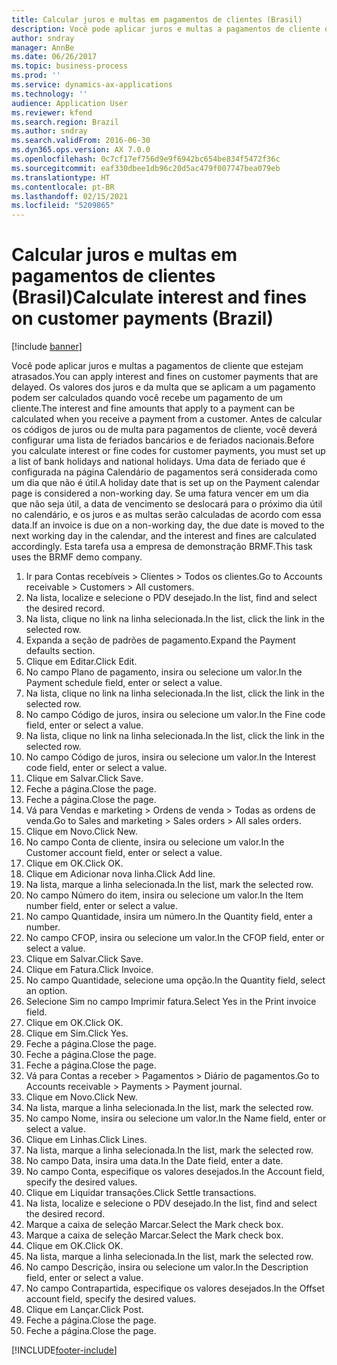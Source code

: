 ```yaml
---
title: Calcular juros e multas em pagamentos de clientes (Brasil)
description: Você pode aplicar juros e multas a pagamentos de cliente que estejam atrasados.
author: sndray
manager: AnnBe
ms.date: 06/26/2017
ms.topic: business-process
ms.prod: ''
ms.service: dynamics-ax-applications
ms.technology: ''
audience: Application User
ms.reviewer: kfend
ms.search.region: Brazil
ms.author: sndray
ms.search.validFrom: 2016-06-30
ms.dyn365.ops.version: AX 7.0.0
ms.openlocfilehash: 0c7cf17ef756d9e9f6942bc654be834f5472f36c
ms.sourcegitcommit: eaf330dbee1db96c20d5ac479f007747bea079eb
ms.translationtype: HT
ms.contentlocale: pt-BR
ms.lasthandoff: 02/15/2021
ms.locfileid: "5209865"
---
```

# <a name="calculate-interest-and-fines-on-customer-payments-brazil"></a><span data-ttu-id="48d69-103">Calcular juros e multas em pagamentos de clientes (Brasil)</span><span class="sxs-lookup"><span data-stu-id="48d69-103">Calculate interest and fines on customer payments (Brazil)</span></span>

[!include [banner](../../includes/banner.md)]

<span data-ttu-id="48d69-104">Você pode aplicar juros e multas a pagamentos de cliente que estejam atrasados.</span><span class="sxs-lookup"><span data-stu-id="48d69-104">You can apply interest and fines on customer payments that are delayed.</span></span> <span data-ttu-id="48d69-105">Os valores dos juros e da multa que se aplicam a um pagamento podem ser calculados quando você recebe um pagamento de um cliente.</span><span class="sxs-lookup"><span data-stu-id="48d69-105">The interest and fine amounts that apply to a payment can be calculated when you receive a payment from a customer.</span></span> <span data-ttu-id="48d69-106">Antes de calcular os códigos de juros ou de multa para pagamentos de cliente, você deverá configurar uma lista de feriados bancários e de feriados nacionais.</span><span class="sxs-lookup"><span data-stu-id="48d69-106">Before you calculate interest or fine codes for customer payments, you must set up a list of bank holidays and national holidays.</span></span> <span data-ttu-id="48d69-107">Uma data de feriado que é configurada na página Calendário de pagamentos será considerada como um dia que não é útil.</span><span class="sxs-lookup"><span data-stu-id="48d69-107">A holiday date that is set up on the Payment calendar page is considered a non-working day.</span></span> <span data-ttu-id="48d69-108">Se uma fatura vencer em um dia que não seja útil, a data de vencimento se deslocará para o próximo dia útil no calendário, e os juros e as multas serão calculadas de acordo com essa data.</span><span class="sxs-lookup"><span data-stu-id="48d69-108">If an invoice is due on a non-working day, the due date is moved to the next working day in the calendar, and the interest and fines are calculated accordingly.</span></span> <span data-ttu-id="48d69-109">Esta tarefa usa a empresa de demonstração BRMF.</span><span class="sxs-lookup"><span data-stu-id="48d69-109">This task uses the BRMF demo company.</span></span>



1. <span data-ttu-id="48d69-110">Ir para Contas recebíveis > Clientes > Todos os clientes.</span><span class="sxs-lookup"><span data-stu-id="48d69-110">Go to Accounts receivable > Customers > All customers.</span></span>
2. <span data-ttu-id="48d69-111">Na lista, localize e selecione o PDV desejado.</span><span class="sxs-lookup"><span data-stu-id="48d69-111">In the list, find and select the desired record.</span></span>
3. <span data-ttu-id="48d69-112">Na lista, clique no link na linha selecionada.</span><span class="sxs-lookup"><span data-stu-id="48d69-112">In the list, click the link in the selected row.</span></span>
4. <span data-ttu-id="48d69-113">Expanda a seção de padrões de pagamento.</span><span class="sxs-lookup"><span data-stu-id="48d69-113">Expand the Payment defaults section.</span></span>
5. <span data-ttu-id="48d69-114">Clique em Editar.</span><span class="sxs-lookup"><span data-stu-id="48d69-114">Click Edit.</span></span>
6. <span data-ttu-id="48d69-115">No campo Plano de pagamento, insira ou selecione um valor.</span><span class="sxs-lookup"><span data-stu-id="48d69-115">In the Payment schedule field, enter or select a value.</span></span>
7. <span data-ttu-id="48d69-116">Na lista, clique no link na linha selecionada.</span><span class="sxs-lookup"><span data-stu-id="48d69-116">In the list, click the link in the selected row.</span></span>
8. <span data-ttu-id="48d69-117">No campo Código de juros, insira ou selecione um valor.</span><span class="sxs-lookup"><span data-stu-id="48d69-117">In the Fine code field, enter or select a value.</span></span>
9. <span data-ttu-id="48d69-118">Na lista, clique no link na linha selecionada.</span><span class="sxs-lookup"><span data-stu-id="48d69-118">In the list, click the link in the selected row.</span></span>
10. <span data-ttu-id="48d69-119">No campo Código de juros, insira ou selecione um valor.</span><span class="sxs-lookup"><span data-stu-id="48d69-119">In the Interest code field, enter or select a value.</span></span>
11. <span data-ttu-id="48d69-120">Clique em Salvar.</span><span class="sxs-lookup"><span data-stu-id="48d69-120">Click Save.</span></span>
12. <span data-ttu-id="48d69-121">Feche a página.</span><span class="sxs-lookup"><span data-stu-id="48d69-121">Close the page.</span></span>
13. <span data-ttu-id="48d69-122">Feche a página.</span><span class="sxs-lookup"><span data-stu-id="48d69-122">Close the page.</span></span>
14. <span data-ttu-id="48d69-123">Vá para Vendas e marketing > Ordens de venda > Todas as ordens de venda.</span><span class="sxs-lookup"><span data-stu-id="48d69-123">Go to Sales and marketing > Sales orders > All sales orders.</span></span>
15. <span data-ttu-id="48d69-124">Clique em Novo.</span><span class="sxs-lookup"><span data-stu-id="48d69-124">Click New.</span></span>
16. <span data-ttu-id="48d69-125">No campo Conta de cliente, insira ou selecione um valor.</span><span class="sxs-lookup"><span data-stu-id="48d69-125">In the Customer account field, enter or select a value.</span></span>
17. <span data-ttu-id="48d69-126">Clique em OK.</span><span class="sxs-lookup"><span data-stu-id="48d69-126">Click OK.</span></span>
18. <span data-ttu-id="48d69-127">Clique em Adicionar nova linha.</span><span class="sxs-lookup"><span data-stu-id="48d69-127">Click Add line.</span></span>
19. <span data-ttu-id="48d69-128">Na lista, marque a linha selecionada.</span><span class="sxs-lookup"><span data-stu-id="48d69-128">In the list, mark the selected row.</span></span>
20. <span data-ttu-id="48d69-129">No campo Número do item, insira ou selecione um valor.</span><span class="sxs-lookup"><span data-stu-id="48d69-129">In the Item number field, enter or select a value.</span></span>
21. <span data-ttu-id="48d69-130">No campo Quantidade, insira um número.</span><span class="sxs-lookup"><span data-stu-id="48d69-130">In the Quantity field, enter a number.</span></span>
22. <span data-ttu-id="48d69-131">No campo CFOP, insira ou selecione um valor.</span><span class="sxs-lookup"><span data-stu-id="48d69-131">In the CFOP field, enter or select a value.</span></span>
23. <span data-ttu-id="48d69-132">Clique em Salvar.</span><span class="sxs-lookup"><span data-stu-id="48d69-132">Click Save.</span></span>
24. <span data-ttu-id="48d69-133">Clique em Fatura.</span><span class="sxs-lookup"><span data-stu-id="48d69-133">Click Invoice.</span></span>
25. <span data-ttu-id="48d69-134">No campo Quantidade, selecione uma opção.</span><span class="sxs-lookup"><span data-stu-id="48d69-134">In the Quantity field, select an option.</span></span>
26. <span data-ttu-id="48d69-135">Selecione Sim no campo Imprimir fatura.</span><span class="sxs-lookup"><span data-stu-id="48d69-135">Select Yes in the Print invoice field.</span></span>
27. <span data-ttu-id="48d69-136">Clique em OK.</span><span class="sxs-lookup"><span data-stu-id="48d69-136">Click OK.</span></span>
28. <span data-ttu-id="48d69-137">Clique em Sim.</span><span class="sxs-lookup"><span data-stu-id="48d69-137">Click Yes.</span></span>
29. <span data-ttu-id="48d69-138">Feche a página.</span><span class="sxs-lookup"><span data-stu-id="48d69-138">Close the page.</span></span>
30. <span data-ttu-id="48d69-139">Feche a página.</span><span class="sxs-lookup"><span data-stu-id="48d69-139">Close the page.</span></span>
31. <span data-ttu-id="48d69-140">Feche a página.</span><span class="sxs-lookup"><span data-stu-id="48d69-140">Close the page.</span></span>
32. <span data-ttu-id="48d69-141">Vá para Contas a receber > Pagamentos > Diário de pagamentos.</span><span class="sxs-lookup"><span data-stu-id="48d69-141">Go to Accounts receivable > Payments > Payment journal.</span></span>
33. <span data-ttu-id="48d69-142">Clique em Novo.</span><span class="sxs-lookup"><span data-stu-id="48d69-142">Click New.</span></span>
34. <span data-ttu-id="48d69-143">Na lista, marque a linha selecionada.</span><span class="sxs-lookup"><span data-stu-id="48d69-143">In the list, mark the selected row.</span></span>
35. <span data-ttu-id="48d69-144">No campo Nome, insira ou selecione um valor.</span><span class="sxs-lookup"><span data-stu-id="48d69-144">In the Name field, enter or select a value.</span></span>
36. <span data-ttu-id="48d69-145">Clique em Linhas.</span><span class="sxs-lookup"><span data-stu-id="48d69-145">Click Lines.</span></span>
37. <span data-ttu-id="48d69-146">Na lista, marque a linha selecionada.</span><span class="sxs-lookup"><span data-stu-id="48d69-146">In the list, mark the selected row.</span></span>
38. <span data-ttu-id="48d69-147">No campo Data, insira uma data.</span><span class="sxs-lookup"><span data-stu-id="48d69-147">In the Date field, enter a date.</span></span>
39. <span data-ttu-id="48d69-148">No campo Conta, especifique os valores desejados.</span><span class="sxs-lookup"><span data-stu-id="48d69-148">In the Account field, specify the desired values.</span></span>
40. <span data-ttu-id="48d69-149">Clique em Liquidar transações.</span><span class="sxs-lookup"><span data-stu-id="48d69-149">Click Settle transactions.</span></span>
41. <span data-ttu-id="48d69-150">Na lista, localize e selecione o PDV desejado.</span><span class="sxs-lookup"><span data-stu-id="48d69-150">In the list, find and select the desired record.</span></span>
42. <span data-ttu-id="48d69-151">Marque a caixa de seleção Marcar.</span><span class="sxs-lookup"><span data-stu-id="48d69-151">Select the Mark check box.</span></span>
43. <span data-ttu-id="48d69-152">Marque a caixa de seleção Marcar.</span><span class="sxs-lookup"><span data-stu-id="48d69-152">Select the Mark check box.</span></span>
44. <span data-ttu-id="48d69-153">Clique em OK.</span><span class="sxs-lookup"><span data-stu-id="48d69-153">Click OK.</span></span>
45. <span data-ttu-id="48d69-154">Na lista, marque a linha selecionada.</span><span class="sxs-lookup"><span data-stu-id="48d69-154">In the list, mark the selected row.</span></span>
46. <span data-ttu-id="48d69-155">No campo Descrição, insira ou selecione um valor.</span><span class="sxs-lookup"><span data-stu-id="48d69-155">In the Description field, enter or select a value.</span></span>
47. <span data-ttu-id="48d69-156">No campo Contrapartida, especifique os valores desejados.</span><span class="sxs-lookup"><span data-stu-id="48d69-156">In the Offset account field, specify the desired values.</span></span>
48. <span data-ttu-id="48d69-157">Clique em Lançar.</span><span class="sxs-lookup"><span data-stu-id="48d69-157">Click Post.</span></span>
49. <span data-ttu-id="48d69-158">Feche a página.</span><span class="sxs-lookup"><span data-stu-id="48d69-158">Close the page.</span></span>
50. <span data-ttu-id="48d69-159">Feche a página.</span><span class="sxs-lookup"><span data-stu-id="48d69-159">Close the page.</span></span>



[!INCLUDE[footer-include](../../../includes/footer-banner.md)]